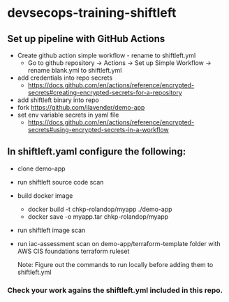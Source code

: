 # devsecops-training-shiftleft

## Set up pipeline with GitHub Actions

- Create github action simple workflow - rename to shiftleft.yml
    - Go to github repository &rightarrow; Actions &rightarrow; Set up Simple Workflow &rightarrow; rename blank.yml to shiftleft.yml
- add credentials into repo secrets
    - https://docs.github.com/en/actions/reference/encrypted-secrets#creating-encrypted-secrets-for-a-repository
- add shiftleft binary into repo
- fork https://github.com/ilavender/demo-app
- set env variable secrets in yaml file
    - https://docs.github.com/en/actions/reference/encrypted-secrets#using-encrypted-secrets-in-a-workflow

## In shiftleft.yaml configure the following:
- clone demo-app 
- run shiftleft source code scan
- build docker image
    - docker build -t chkp-rolandop/myapp ./demo-app
    - docker save -o myapp.tar chkp-rolandop/myapp
- run shiftleft image scan
- run iac-assessment scan on demo-app/terraform-template folder with AWS CIS foundations terraform ruleset

    Note:  Figure out the commands to run locally before adding them to shiftleft.yml


### Check your work agains the shiftleft.yml included in this repo.

